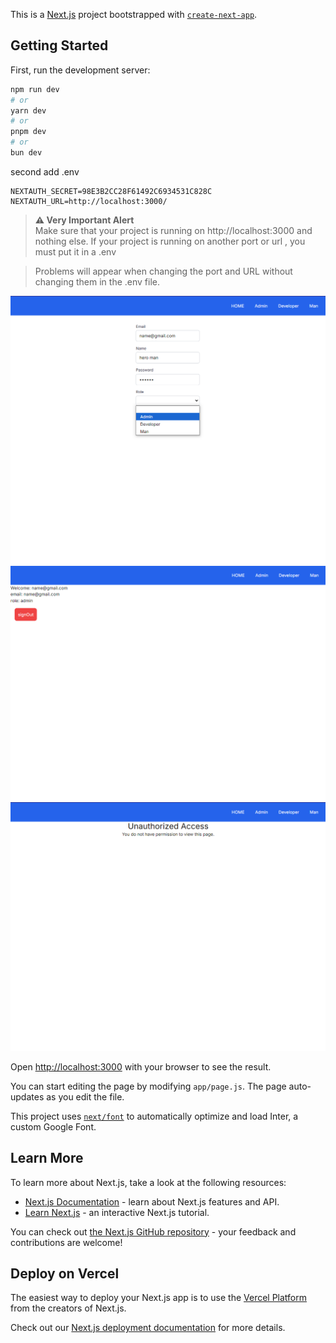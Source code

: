 This is a [Next.js](https://nextjs.org/) project bootstrapped with [`create-next-app`](https://github.com/vercel/next.js/tree/canary/packages/create-next-app).

## Getting Started

First, run the development server:
```bash
npm run dev
# or
yarn dev
# or
pnpm dev
# or
bun dev
```
second add .env
```
NEXTAUTH_SECRET=98E3B2CC28F61492C6934531C828C
NEXTAUTH_URL=http://localhost:3000/

```
 
> **⚠️ Very Important Alert**  
>Make sure that your project is running on http://localhost:3000 and nothing else. If your project is running on another port or url , you must put it in a .env 

>Problems will appear when changing the port and URL without changing them in the .env file.

![Signup Form](public/images/Screenshot_32.png)
![Signup Form](public/images/Screenshot_33.png)
![Signup Form](public/images/Screenshot_34.png)


Open [http://localhost:3000](http://localhost:3000) with your browser to see the result.

You can start editing the page by modifying `app/page.js`. The page auto-updates as you edit the file.

This project uses [`next/font`](https://nextjs.org/docs/basic-features/font-optimization) to automatically optimize and load Inter, a custom Google Font.

## Learn More

To learn more about Next.js, take a look at the following resources:

- [Next.js Documentation](https://nextjs.org/docs) - learn about Next.js features and API.
- [Learn Next.js](https://nextjs.org/learn) - an interactive Next.js tutorial.

You can check out [the Next.js GitHub repository](https://github.com/vercel/next.js/) - your feedback and contributions are welcome!

## Deploy on Vercel

The easiest way to deploy your Next.js app is to use the [Vercel Platform](https://vercel.com/new?utm_medium=default-template&filter=next.js&utm_source=create-next-app&utm_campaign=create-next-app-readme) from the creators of Next.js.

Check out our [Next.js deployment documentation](https://nextjs.org/docs/deployment) for more details.
